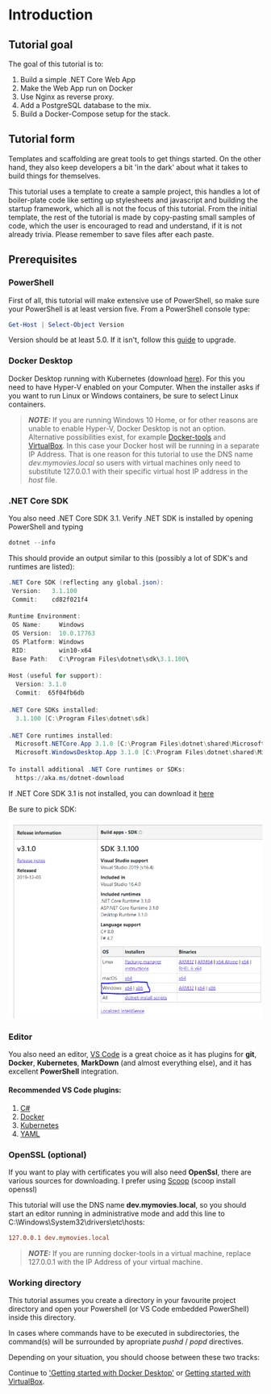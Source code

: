 # Introduction #

## Tutorial goal ##

The goal of this tutorial is to:

1. Build a simple .NET Core Web App
1. Make the Web App run on Docker
1. Use Nginx as reverse proxy.
1. Add a PostgreSQL database to the mix.
1. Build a Docker-Compose setup for the stack.

## Tutorial form ##

Templates and scaffolding are great tools to get things started. On the other hand, they also keep developers a bit 'in the dark' about what it takes to build things for themselves.

This tutorial uses a template to create a sample project, this handles a lot of boiler-plate code like setting up stylesheets and javascript and building the startup framework, which all is not the focus of this tutorial. From the initial template, the rest of the tutorial is made by copy-pasting small samples of code, which the user is encouraged to read and understand, if it is not already trivia. Please remember to save files after each paste.

## Prerequisites ##

### PowerShell ###

First of all, this tutorial will make extensive use of PowerShell, so make sure your PowerShell is at least version five.
From a PowerShell console type:

```powershell
Get-Host | Select-Object Version
```

Version should be at least 5.0. If it isn't, follow this [guide](https://docs.microsoft.com/en-us/skypeforbusiness/set-up-your-computer-for-windows-powershell/download-and-install-windows-powershell-5-1) to upgrade.

### Docker Desktop ###

Docker Desktop running with Kubernetes (download [here](https://docs.docker.com/docker-for-windows/install/)).
For this you need to have Hyper-V enabled on your Computer.
When the installer asks if you want to run Linux or Windows containers, be sure to select Linux containers.

> **_NOTE:_** If you are running Windows 10 Home, or for other reasons are unable to enable Hyper-V, Docker Desktop is not an option.
> Alternative possibilities exist, for example [Docker-tools](https://docs.docker.com/toolbox/toolbox_install_windows) and [VirtualBox](https://www.virtualbox.org/wiki/Downloads). In this case your Docker host will be running in a separate IP Address. That is one reason for this tutorial to use the DNS name *dev.mymovies.local* so users with virtual machines only need to substitute 127.0.0.1 with their specific virtual host IP address in the *host* file.

### .NET Core SDK ###

You also need .NET Core SDK 3.1. Verify .NET SDK is installed by opening PowerShell and typing

```powershell
dotnet --info
```

This should provide an output similar to this (possibly a lot of SDK's and runtimes are listed):

```powershell
.NET Core SDK (reflecting any global.json):
 Version:   3.1.100
 Commit:    cd82f021f4

Runtime Environment:
 OS Name:     Windows
 OS Version:  10.0.17763
 OS Platform: Windows
 RID:         win10-x64
 Base Path:   C:\Program Files\dotnet\sdk\3.1.100\

Host (useful for support):
  Version: 3.1.0
  Commit:  65f04fb6db

.NET Core SDKs installed:
  3.1.100 [C:\Program Files\dotnet\sdk]

.NET Core runtimes installed:
  Microsoft.NETCore.App 3.1.0 [C:\Program Files\dotnet\shared\Microsoft.NETCore.App]
  Microsoft.WindowsDesktop.App 3.1.0 [C:\Program Files\dotnet\shared\Microsoft.WindowsDesktop.App]

To install additional .NET Core runtimes or SDKs:
  https://aka.ms/dotnet-download
```

If .NET Core SDK 3.1 is not installed, you can download it [here](https://dotnet.microsoft.com/download/dotnet-core/3.1)

Be sure to pick SDK:

![Pick the SDK](Images/DotNetCoreInstall.png "Dot Net Core SDK")

### Editor ###

You also need an editor, [VS Code](https://code.visualstudio.com/download) is a great choice as it has plugins for **git**, **Docker**, **Kubernetes**, **MarkDown** (and almost everything else), and it has excellent **PowerShell** integration.

#### Recommended VS Code plugins: ####

1. [C#](vscode:extension/ms-vscode.csharp)
1. [Docker](vscode:extension/ms-azuretools.vscode-docker)
1. [Kubernetes](vscode:extension/ms-kubernetes-tools.vscode-kubernetes-tools)
1. [YAML](vscode:extension/redhat.vscode-yaml)

### OpenSSL (optional) ###

If you want to play with certificates you will also need **OpenSsl**, there are various sources for downloading. I prefer using [Scoop](https://scoop.sh/) (scoop install openssl)

This tutorial will use the DNS name **dev.mymovies.local**, so you should start an editor running in administrative mode and add this line to C:\Windows\System32\drivers\etc\hosts:

```conf
127.0.0.1 dev.mymovies.local
```

> **_NOTE:_** If you are running docker-tools in a virtual machine, replace 127.0.0.1 with the IP Address of your virtual machine.

### Working directory ###

This tutorial assumes you create a directory in your favourite project directory and open your Powershell (or VS Code embedded PowerShell) inside this directory.

In cases where commands have to be executed in subdirectories, the command(s) will be surrounded by apropriate *pushd* / *popd* directives.

Depending on your situation, you should choose between these two tracks:

Continue to ['Getting started with Docker Desktop'](2_GettingStartedWithDocker.md) or [Getting started with VirtualBox](2_GettingStartedWithVirtualBox.md).
